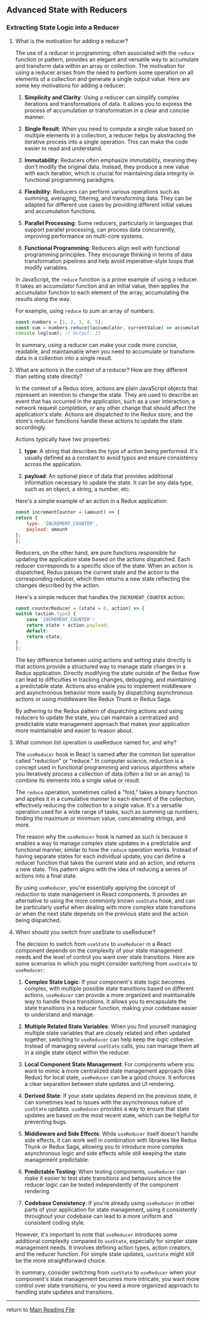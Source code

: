 ## Advanced State with Reducers

### Extracting State Logic into a Reducer

1. What is the motivation for adding a reducer?


    The use of a reducer in programming, often associated with the `reduce` function or pattern, provides an elegant and versatile way to accumulate and transform data within an array or collection. The motivation for using a reducer arises from the need to perform some operation on all elements of a collection and generate a single output value. Here are some key motivations for adding a reducer:

    1. **Simplicity and Clarity**: Using a reducer can simplify complex iterations and transformations of data. It allows you to express the process of accumulation or transformation in a clear and concise manner.

    2. **Single Result**: When you need to compute a single value based on multiple elements in a collection, a reducer helps by abstracting the iterative process into a single operation. This can make the code easier to read and understand.

    3. **Immutability**: Reducers often emphasize immutability, meaning they don't modify the original data. Instead, they produce a new value with each iteration, which is crucial for maintaining data integrity in functional programming paradigms.

    4. **Flexibility**: Reducers can perform various operations such as summing, averaging, filtering, and transforming data. They can be adapted for different use cases by providing different initial values and accumulation functions.

    5. **Parallel Processing**: Some reducers, particularly in languages that support parallel processing, can process data concurrently, improving performance on multi-core systems.

    6. **Functional Programming**: Reducers align well with functional programming principles. They encourage thinking in terms of data transformation pipelines and help avoid imperative-style loops that modify variables.

    In JavaScript, the `reduce` function is a prime example of using a reducer. It takes an accumulator function and an initial value, then applies the accumulator function to each element of the array, accumulating the results along the way.

    For example, using `reduce` to sum an array of numbers:

    ```javascript
    const numbers = [1, 2, 3, 4, 5];
    const sum = numbers.reduce((accumulator, currentValue) => accumulator + currentValue, 0);
    console.log(sum); // Output: 15
    ```

    In summary, using a reducer can make your code more concise, readable, and maintainable when you need to accumulate or transform data in a collection into a single result. 

2. What are actions in the context of a reducer? How are they different than setting state directly?

    In the context of a Redux store, actions are plain JavaScript objects that represent an intention to change the state. They are used to describe an event that has occurred in the application, such as a user interaction, a network request completion, or any other change that should affect the application's state. Actions are dispatched to the Redux store, and the store's reducer functions handle these actions to update the state accordingly.

    Actions typically have two properties:

    1. **type**: A string that describes the type of action being performed. It's usually defined as a constant to avoid typos and ensure consistency across the application.

    2. **payload**: An optional piece of data that provides additional information necessary to update the state. It can be any data type, such as an object, a string, a number, etc.

    Here's a simple example of an action in a Redux application:

    ```javascript
    const incrementCounter = (amount) => {
    return {
        type: 'INCREMENT_COUNTER',
        payload: amount
    };
    };
    ```

    Reducers, on the other hand, are pure functions responsible for updating the application state based on the actions dispatched. Each reducer corresponds to a specific slice of the state. When an action is dispatched, Redux passes the current state and the action to the corresponding reducer, which then returns a new state reflecting the changes described by the action.

    Here's a simple reducer that handles the `INCREMENT_COUNTER` action:

    ```javascript
    const counterReducer = (state = 0, action) => {
    switch (action.type) {
        case 'INCREMENT_COUNTER':
        return state + action.payload;
        default:
        return state;
    }
    };
    ```

    The key difference between using actions and setting state directly is that actions provide a structured way to manage state changes in a Redux application. Directly modifying the state outside of the Redux flow can lead to difficulties in tracking changes, debugging, and maintaining a predictable state. Actions also enable you to implement middleware and asynchronous behavior more easily by dispatching asynchronous actions or using middleware like Redux Thunk or Redux Saga.

    By adhering to the Redux pattern of dispatching actions and using reducers to update the state, you can maintain a centralized and predictable state management approach that makes your application more maintainable and easier to reason about.


3. What common list operation is useReduce named for, and why?


    The `useReducer` hook in React is named after the common list operation called "reduction" or "reduce." In computer science, reduction is a concept used in functional programming and various algorithms where you iteratively process a collection of data (often a list or an array) to combine its elements into a single value or result.

    The `reduce` operation, sometimes called a "fold," takes a binary function and applies it in a cumulative manner to each element of the collection, effectively reducing the collection to a single value. It's a versatile operation used for a wide range of tasks, such as summing up numbers, finding the maximum or minimum value, concatenating strings, and more.

    The reason why the `useReducer` hook is named as such is because it enables a way to manage complex state updates in a predictable and functional manner, similar to how the `reduce` operation works. Instead of having separate states for each individual update, you can define a reducer function that takes the current state and an action, and returns a new state. This pattern aligns with the idea of reducing a series of actions into a final state.

    By using `useReducer`, you're essentially applying the concept of reduction to state management in React components. It provides an alternative to using the more commonly known `useState` hook, and can be particularly useful when dealing with more complex state transitions or when the next state depends on the previous state and the action being dispatched.
4. When should you switch from useState to useReducer?


    The decision to switch from `useState` to `useReducer` in a React component depends on the complexity of your state management needs and the level of control you want over state transitions. Here are some scenarios in which you might consider switching from `useState` to `useReducer`:

    1. **Complex State Logic**: If your component's state logic becomes complex, with multiple possible state transitions based on different actions, `useReducer` can provide a more organized and maintainable way to handle those transitions. It allows you to encapsulate the state transitions in a reducer function, making your codebase easier to understand and manage.

    2. **Multiple Related State Variables**: When you find yourself managing multiple state variables that are closely related and often updated together, switching to `useReducer` can help keep the logic cohesive. Instead of managing several `useState` calls, you can manage them all in a single state object within the reducer.

    3. **Local Component State Management**: For components where you want to mimic a more centralized state management approach (like Redux) for local state, `useReducer` can be a good choice. It enforces a clear separation between state updates and UI rendering.

    4. **Derived State**: If your state updates depend on the previous state, it can sometimes lead to issues with the asynchronous nature of `useState` updates. `useReducer` provides a way to ensure that state updates are based on the most recent state, which can be helpful for preventing bugs.

    5. **Middleware and Side Effects**: While `useReducer` itself doesn't handle side effects, it can work well in combination with libraries like Redux Thunk or Redux Saga, allowing you to introduce more complex asynchronous logic and side effects while still keeping the state management predictable.

    6. **Predictable Testing**: When testing components, `useReducer` can make it easier to test state transitions and behaviors since the reducer logic can be tested independently of the component rendering.

    7. **Codebase Consistency**: If you're already using `useReducer` in other parts of your application for state management, using it consistently throughout your codebase can lead to a more uniform and consistent coding style.

    However, it's important to note that `useReducer` introduces some additional complexity compared to `useState`, especially for simpler state management needs. It involves defining action types, action creators, and the reducer function. For simple state updates, `useState` might still be the more straightforward choice.

    In summary, consider switching from `useState` to `useReducer` when your component's state management becomes more intricate, you want more control over state transitions, or you need a more organized approach to handling state updates and transitions.


----------------------
return to [Main Reading File](./README.md)